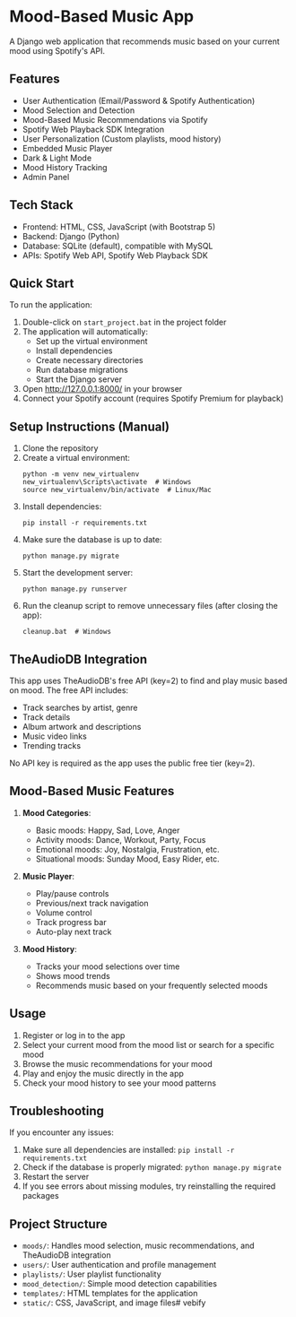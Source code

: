 # Mood-Based Music App

A Django web application that recommends music based on your current mood using Spotify's API.

## Features

- User Authentication (Email/Password & Spotify Authentication)
- Mood Selection and Detection
- Mood-Based Music Recommendations via Spotify
- Spotify Web Playback SDK Integration
- User Personalization (Custom playlists, mood history)
- Embedded Music Player
- Dark & Light Mode
- Mood History Tracking
- Admin Panel

## Tech Stack

- Frontend: HTML, CSS, JavaScript (with Bootstrap 5)
- Backend: Django (Python)
- Database: SQLite (default), compatible with MySQL
- APIs: Spotify Web API, Spotify Web Playback SDK

## Quick Start

To run the application:

1. Double-click on `start_project.bat` in the project folder
2. The application will automatically:
   - Set up the virtual environment
   - Install dependencies
   - Create necessary directories
   - Run database migrations
   - Start the Django server
3. Open http://127.0.0.1:8000/ in your browser
4. Connect your Spotify account (requires Spotify Premium for playback)

## Setup Instructions (Manual)

1. Clone the repository
2. Create a virtual environment:
   ```
   python -m venv new_virtualenv
   new_virtualenv\Scripts\activate  # Windows
   source new_virtualenv/bin/activate  # Linux/Mac
   ```
3. Install dependencies:
   ```
   pip install -r requirements.txt
   ```
4. Make sure the database is up to date:
   ```
   python manage.py migrate
   ```
5. Start the development server:
   ```
   python manage.py runserver
   ```
6. Run the cleanup script to remove unnecessary files (after closing the app):
   ```
   cleanup.bat  # Windows
   ```

## TheAudioDB Integration

This app uses TheAudioDB's free API (key=2) to find and play music based on mood. The free API includes:
- Track searches by artist, genre
- Track details
- Album artwork and descriptions
- Music video links
- Trending tracks

No API key is required as the app uses the public free tier (key=2).

## Mood-Based Music Features

1. **Mood Categories**:
   - Basic moods: Happy, Sad, Love, Anger
   - Activity moods: Dance, Workout, Party, Focus
   - Emotional moods: Joy, Nostalgia, Frustration, etc.
   - Situational moods: Sunday Mood, Easy Rider, etc.

2. **Music Player**:
   - Play/pause controls
   - Previous/next track navigation
   - Volume control
   - Track progress bar
   - Auto-play next track

3. **Mood History**:
   - Tracks your mood selections over time
   - Shows mood trends
   - Recommends music based on your frequently selected moods

## Usage

1. Register or log in to the app
2. Select your current mood from the mood list or search for a specific mood
3. Browse the music recommendations for your mood
4. Play and enjoy the music directly in the app
5. Check your mood history to see your mood patterns

## Troubleshooting

If you encounter any issues:

1. Make sure all dependencies are installed: `pip install -r requirements.txt`
2. Check if the database is properly migrated: `python manage.py migrate`
3. Restart the server
4. If you see errors about missing modules, try reinstalling the required packages

## Project Structure

- `moods/`: Handles mood selection, music recommendations, and TheAudioDB integration
- `users/`: User authentication and profile management
- `playlists/`: User playlist functionality
- `mood_detection/`: Simple mood detection capabilities
- `templates/`: HTML templates for the application
- `static/`: CSS, JavaScript, and image files#   v e b i f y  
 